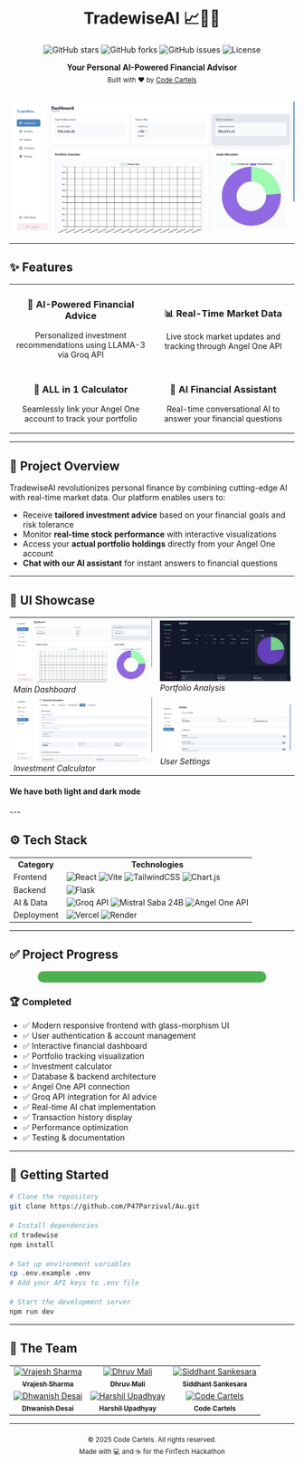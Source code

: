 # <div align="center">TradewiseAI 📈💼🤖</div>

<div align="center">
  
  ![GitHub stars](https://img.shields.io/github/stars/codecartels/tradewise?style=for-the-badge&color=yellow)
  ![GitHub forks](https://img.shields.io/github/forks/codecartels/tradewise?style=for-the-badge&color=blue)
  ![GitHub issues](https://img.shields.io/github/issues/codecartels/tradewise?style=for-the-badge&color=red)
  ![License](https://img.shields.io/badge/License-MIT-green.svg?style=for-the-badge)
  
</div>

<div align="center">
  <strong>Your Personal AI-Powered Financial Advisor</strong>
</div>

<div align="center">
  <sub>Built with ❤️ by <a href="https://github.com/codecartels">Code Cartels</a></sub>
</div>

<br />

<p align="center">
  <img src="./assets/Dashboard.jpg" alt="TradewiseAI Dashboard" width="700px" />
</p>

---

## ✨ Features

<table>
  <tr>
    <td width="50%">
      <h3 align="center">🤖 AI-Powered Financial Advice</h3>
      <p align="center">Personalized investment recommendations using LLAMA-3 via Groq API</p>
    </td>
    <td width="50%">
      <h3 align="center">📊 Real-Time Market Data</h3>
      <p align="center">Live stock market updates and tracking through Angel One API</p>
    </td>
  </tr>
  <tr>
    <td width="50%">
      <h3 align="center">🧮 ALL in 1 Calculator</h3>
      <p align="center">
      </p>
      <p align="center">Seamlessly link your Angel One account to track your portfolio</p>
    </td>
    <td width="50%">
      <h3 align="center">💬 AI Financial Assistant</h3>
      <p align="center">Real-time conversational AI to answer your financial questions</p>
    </td>
  </tr>
</table>

---

## 🎯 Project Overview

TradewiseAI revolutionizes personal finance by combining cutting-edge AI with real-time market data. Our platform enables users to:

- Receive **tailored investment advice** based on your financial goals and risk tolerance
- Monitor **real-time stock performance** with interactive visualizations
- Access your **actual portfolio holdings** directly from your Angel One account
- **Chat with our AI assistant** for instant answers to financial questions

---

## 📱 UI Showcase

<div align="center">
  <table>
    <tr>
      <td><img src="./assets/Dashboard.jpg" width="100%" /><br><em>Main Dashboard</em></td>
      <td><img src="./assets/Portfolio.jpg" width="100%" /><br><em>Portfolio Analysis</em></td>
    </tr>
    <tr>
      <td><img src="./assets/Calculator.jpg" width="100%" /><br><em>Investment Calculator</em></td>
      <td><img src="./assets/Settings.jpg" width="100%" /><br><em>User Settings</em></td>
    </tr>
  </table>
</div>
<h4>We have both light and dark mode</h4>
---

## ⚙️ Tech Stack

<div align="center">
  <table>
    <tr>
      <th>Category</th>
      <th>Technologies</th>
    </tr>
    <tr>
      <td>Frontend</td>
      <td>
        <img src="https://img.shields.io/badge/React-61DAFB?style=for-the-badge&logo=react&logoColor=black" alt="React" />
        <img src="https://img.shields.io/badge/Vite-646CFF?style=for-the-badge&logo=vite&logoColor=white" alt="Vite" />
        <img src="https://img.shields.io/badge/Tailwind_CSS-38B2AC?style=for-the-badge&logo=tailwind-css&logoColor=white" alt="TailwindCSS" />
        <img src="https://img.shields.io/badge/Chart.js-FF6384?style=for-the-badge&logo=chart.js&logoColor=white" alt="Chart.js" />
      </td>
    </tr>
    <tr>
      <td>Backend</td>
      <td>
        <img src="https://img.shields.io/badge/Flask-000000?style=for-the-badge&logo=flask&logoColor=white" alt="Flask" />
      </td>
    </tr>
    <tr>
      <td>AI & Data</td>
      <td>
        <img src="https://img.shields.io/badge/Groq_API-FF5700?style=for-the-badge&logo=groq&logoColor=white" alt="Groq API" />
        <img src="https://img.shields.io/badge/Mistral_Saba_24B-8A2BE2?style=for-the-badge&logo=mistral&logoColor=white" alt="Mistral Saba 24B" />
        <img src="https://img.shields.io/badge/Angel_One_API-0076CE?style=for-the-badge&logo=api&logoColor=white" alt="Angel One API" />
      </td>
    </tr>
    <tr>
      <td>Deployment</td>
      <td>
        <img src="https://img.shields.io/badge/Vercel-000000?style=for-the-badge&logo=vercel&logoColor=white" alt="Vercel" />
        <img src="https://img.shields.io/badge/Render-46E3B7?style=for-the-badge&logo=render&logoColor=white" alt="Render" />
      </td>
    </tr>
  </table>
</div>

---

## ✅ Project Progress

<div align="center">
  <div style="background-color: #ddd; border-radius: 10px; height: 20px; width: 80%; margin: 0 auto;">
    <div style="background-color: #4CAF50; height: 100%; width: 100%; border-radius: 10px;"></div>
  </div>
</div>

### 🏆 Completed
- ✅ Modern responsive frontend with glass-morphism UI
- ✅ User authentication & account management
- ✅ Interactive financial dashboard
- ✅ Portfolio tracking visualization
- ✅ Investment calculator
- ✅ Database & backend architecture
- ✅ Angel One API connection
- ✅ Groq API integration for AI advice
- ✅ Real-time AI chat implementation
- ✅ Transaction history display
- ✅ Performance optimization
- ✅ Testing & documentation

---

## 🚀 Getting Started

```bash
# Clone the repository
git clone https://github.com/P47Parzival/Au.git

# Install dependencies
cd tradewise
npm install

# Set up environment variables
cp .env.example .env
# Add your API keys to .env file

# Start the development server
npm run dev
```

---

## 👥 The Team

<div align="center">
  <table>
    <tr>
      <td align="center">
        <a href="https://github.com/Vrajesh-Sharma">
          <img src="https://github.com/vrajesh.png" width="100px;" alt="Vrajesh Sharma"/>
          <br />
          <sub><b>Vrajesh Sharma</b></sub>
        </a>
      </td>
      <td align="center">
        <a href="https://github.com/P47Parzival">
          <img src="https://github.com/dhruvmali.png" width="100px;" alt="Dhruv Mali"/>
          <br />
          <sub><b>Dhruv Mali</b></sub>
        </a>
      </td>
      <td align="center">
        <a href="https://github.com/siddhant4357">
          <img src="https://github.com/siddhantsan.png" width="100px;" alt="Siddhant Sankesara"/>
          <br />
          <sub><b>Siddhant Sankesara</b></sub>
        </a>
      </td>
    </tr>
    <tr>
      <td align="center">
        <a href="https://github.com/Dhwanish08">
          <img src="https://github.com/dhwanishdesai.png" width="100px;" alt="Dhwanish Desai"/>
          <br />
          <sub><b>Dhwanish Desai</b></sub>
        </a>
      </td>
      <td align="center">
        <a href="https://github.com/Harshil000">
          <img src="https://github.com/harshilupadhyay.png" width="100px;" alt="Harshil Upadhyay"/>
          <br />
          <sub><b>Harshil Upadhyay</b></sub>
        </a>
      </td>
      <td align="center">
        <a href="https://github.com/codecartels">
          <img src="https://github.com/codecartels.png" width="100px;" alt="Code Cartels"/>
          <br />
          <sub><b>Code Cartels</b></sub>
        </a>
      </td>
    </tr>
  </table>
</div>

---

<div align="center">
  <sub>© 2025 Code Cartels. All rights reserved.</sub>
  <br />
  <sub>Made with 💻 and ☕ for the FinTech Hackathon</sub>
</div>
